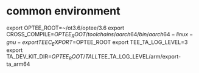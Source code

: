 # common environment
export OPTEE_ROOT=~/ot3.6/optee/3.6
export CROSS_COMPILE=$OPTEE_ROOT/toolchains/aarch64/bin/aarch64-linux-gnu-
export TEEC_EXPORT=$OPTEE_ROOT
export TEE_TA_LOG_LEVEL=3
export TA_DEV_KIT_DIR=$OPTEE_ROOT/TALL$TEE_TA_LOG_LEVEL/arm/export-ta_arm64
